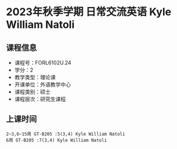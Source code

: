 # 2023年秋季学期 日常交流英语 Kyle William Natoli






## 课程信息

- 课程号：FORL6102U.24
- 学分：2
- 教学类型：理论课
- 开课单位：外语教学中心
- 课程类别：硕士
- 课程层次：研究生课程

## 上课时间

```
2~3,6~15周 GT-B205 :5(3,4) Kyle William Natoli
6周 GT-B205 :7(3,4) Kyle William Natoli
```

